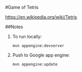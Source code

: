 #Game of Tetris

https://en.wikipedia.org/wiki/Tetris

##Notes

1. To run locally:

    `mvn appengine:devserver`

2. Push to Google app engine:

    `mvn appengine:update`
